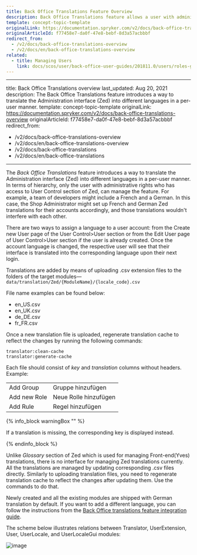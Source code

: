```yaml
---
title: Back Office Translations Feature Overview
description: Back Office Translations feature allows a user with administrative rights to translate the Back Office into different languages in a per-user manner.
template: concept-topic-template
originalLink: https://documentation.spryker.com/v2/docs/back-office-translations-overview
originalArticleId: f77458e7-da0f-47e8-bebf-8d3a57acbbbf
redirect_from:
  - /v2/docs/back-office-translations-overview
  - /v2/docs/en/back-office-translations-overview
related:
  - title: Managing Users
    link: docs/scos/user/back-office-user-guides/201811.0/users/roles-groups-and-users/managing-users.html
---
```


---
title: Back Office Translations overview
last_updated: Aug 20, 2021
description: The Back Office Translations feature introduces a way to translate the Administration interface (Zed) into different languages in a per-user manner.
template: concept-topic-template
originalLink: https://documentation.spryker.com/v2/docs/back-office-translations-overview
originalArticleId: f77458e7-da0f-47e8-bebf-8d3a57acbbbf
redirect_from:
  - /v2/docs/back-office-translations-overview
  - /v2/docs/en/back-office-translations-overview
  - /v2/docs/back-office-translations
  - /v2/docs/en/back-office-translations

---

The _Back Office Translations_ feature introduces a way to translate the Administration interface (Zed) into different languages in a per-user manner. In terms of hierarchy, only the user with administrative rights who has access to User Control section of Zed, can manage the feature. For example, a team of developers might include a French and a German. In this case, the Shop Administrator might set up French and German Zed translations for their accounts accordingly, and those translations wouldn't interfere with each other.

There are two ways to assign a language to a user account: from the Create new User page of the User Control>User section or from the Edit User page of User Control>User section if the user is already created. Once the account language is changed, the respective user will see that their interface is translated into the corresponding language upon their next login.

Translations are added by means of uploading .csv extension files to the folders of the target modules—`data/translation/Zed/{ModuleName}/{locale_code}.csv`

File name examples can be found below:

* en_US.csv
* en_UK.csv
* de_DE.csv
* fr_FR.csv

Once a new translation file is uploaded, regenerate translation cache to reflect the changes by running the following commands:

```
translator:clean-cache
translator:generate-cache
```

Each file should consist of _key_ and _translation_ columns without headers. Example:


|  |  |
| --- | --- |
| Add Group | Gruppe hinzufügen |
| Add new Role | Neue Rolle hinzufügen |
| Add Rule | Regel hinzufügen |

{% info_block warningBox "" %}

If a translation is missing, the corresponding key is displayed instead.

{% endinfo_block %}

Unlike _Glossary_ section of Zed which is used for managing Front-end(Yves) translations, there is no interface for managing Zed translations currently. All the translations are managed by updating corresponding .csv files directly. Similarly to uploading translation files, you need to regenerate translation cache to reflect the changes after updating them. Use the commands to do that.

Newly created and all the existing modules are shipped with German translation by default. If you want to add a different language, you can follow the instructions from the [Back Office translations feature integration guide](/docs/scos/dev/feature-integration-guides/{{page.version}}/back-office-feature-integration.html).

The scheme below illustrates relations between Translator, UserExtension, User, UserLocale, and UserLocaleGui modules:

![image](https://spryker.s3.eu-central-1.amazonaws.com/docs/Features/Back+Office/Back+Office+Translations/Back+Office+Translations+Feature+Overview/module-diagram.png)
